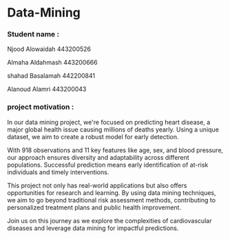 # Data-Mining
### Student name : 

Njood Alowaidah 443200526

Almaha Aldahmash 443200666

shahad Basalamah 442200841

Alanoud Alamri 443200043


### project motivation :

In our data mining project, we're focused on predicting heart disease, a major global health issue causing millions of deaths yearly. Using a unique dataset, we aim to create a robust model for early detection.

With 918 observations and 11 key features like age, sex, and blood pressure, our approach ensures diversity and adaptability across different populations. Successful prediction means early identification of at-risk individuals and timely interventions.

This project not only has real-world applications but also offers opportunities for research and learning. By using data mining techniques, we aim to go beyond traditional risk assessment methods, contributing to personalized treatment plans and public health improvement.

Join us on this journey as we explore the complexities of cardiovascular diseases and leverage data mining for impactful predictions.
